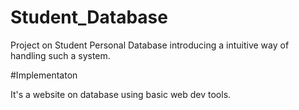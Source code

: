 # Student_Database

Project on Student Personal Database introducing a intuitive way of handling such a system.

#Implementaton

It's a website on database using basic web dev tools.
